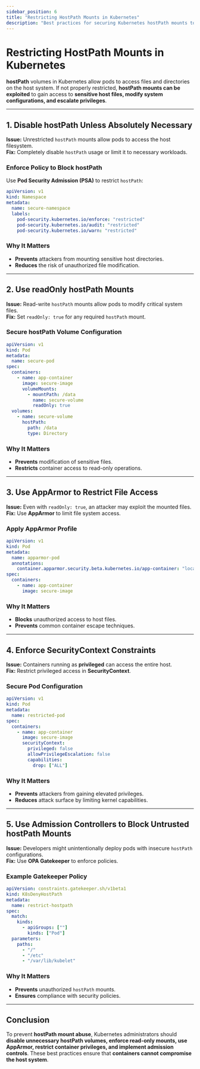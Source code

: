 ```yaml
---
sidebar_position: 6
title: "Restricting HostPath Mounts in Kubernetes"
description: "Best practices for securing Kubernetes hostPath mounts to prevent unauthorized access to the host filesystem."
---
```


# Restricting HostPath Mounts in Kubernetes

**hostPath** volumes in Kubernetes allow pods to access files and directories on the host system. If not properly restricted, **hostPath mounts can be exploited** to gain access to **sensitive host files, modify system configurations, and escalate privileges**.

---

## 1. Disable hostPath Unless Absolutely Necessary

**Issue:** Unrestricted `hostPath` mounts allow pods to access the host filesystem.<br/>
**Fix:** Completely disable `hostPath` usage or limit it to necessary workloads.

### Enforce Policy to Block hostPath

Use **Pod Security Admission (PSA)** to restrict `hostPath`:

```yaml
apiVersion: v1
kind: Namespace
metadata:
  name: secure-namespace
  labels:
    pod-security.kubernetes.io/enforce: "restricted"
    pod-security.kubernetes.io/audit: "restricted"
    pod-security.kubernetes.io/warn: "restricted"
```

### Why It Matters

- **Prevents** attackers from mounting sensitive host directories.<br/>
- **Reduces** the risk of unauthorized file modification.

---

## 2. Use readOnly hostPath Mounts

**Issue:** Read-write `hostPath` mounts allow pods to modify critical system files.<br/>
**Fix:** Set `readOnly: true` for any required `hostPath` mount.

### Secure hostPath Volume Configuration

```yaml
apiVersion: v1
kind: Pod
metadata:
  name: secure-pod
spec:
  containers:
    - name: app-container
      image: secure-image
      volumeMounts:
        - mountPath: /data
          name: secure-volume
          readOnly: true
  volumes:
    - name: secure-volume
      hostPath:
        path: /data
        type: Directory
```

### Why It Matters

- **Prevents** modification of sensitive files.<br/>
- **Restricts** container access to read-only operations.

---

## 3. Use AppArmor to Restrict File Access

**Issue:** Even with `readOnly: true`, an attacker may exploit the mounted files.<br/>
**Fix:** Use **AppArmor** to limit file system access.

### Apply AppArmor Profile

```yaml
apiVersion: v1
kind: Pod
metadata:
  name: apparmor-pod
  annotations:
    container.apparmor.security.beta.kubernetes.io/app-container: "localhost/k8s-default"
spec:
  containers:
    - name: app-container
      image: secure-image
```

### Why It Matters

- **Blocks** unauthorized access to host files.<br/>
- **Prevents** common container escape techniques.

---

## 4. Enforce SecurityContext Constraints

**Issue:** Containers running as **privileged** can access the entire host.<br/>
**Fix:** Restrict privileged access in **SecurityContext**.

### Secure Pod Configuration

```yaml
apiVersion: v1
kind: Pod
metadata:
  name: restricted-pod
spec:
  containers:
    - name: app-container
      image: secure-image
      securityContext:
        privileged: false
        allowPrivilegeEscalation: false
        capabilities:
          drop: ["ALL"]
```

### Why It Matters

- **Prevents** attackers from gaining elevated privileges.<br/>
- **Reduces** attack surface by limiting kernel capabilities.

---

## 5. Use Admission Controllers to Block Untrusted hostPath Mounts

**Issue:** Developers might unintentionally deploy pods with insecure `hostPath` configurations.<br/>
**Fix:** Use **OPA Gatekeeper** to enforce policies.

### Example Gatekeeper Policy

```yaml
apiVersion: constraints.gatekeeper.sh/v1beta1
kind: K8sDenyHostPath
metadata:
  name: restrict-hostpath
spec:
  match:
    kinds:
      - apiGroups: [""]
        kinds: ["Pod"]
  parameters:
    paths:
      - "/"
      - "/etc"
      - "/var/lib/kubelet"
```

### Why It Matters

- **Prevents** unauthorized `hostPath` mounts.<br/>
- **Ensures** compliance with security policies.

---

## Conclusion

To prevent **hostPath mount abuse**, Kubernetes administrators should **disable unnecessary hostPath volumes, enforce read-only mounts, use AppArmor, restrict container privileges, and implement admission controls**. These best practices ensure that **containers cannot compromise the host system**.
